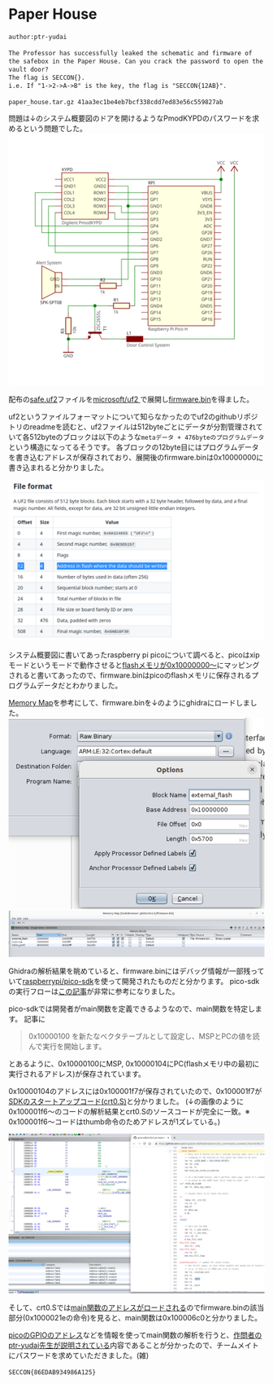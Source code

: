 # Paper House
```
author:ptr-yudai

The Professor has successfully leaked the schematic and firmware of the safebox in the Paper House. Can you crack the password to open the vault door? 
The flag is SECCON{}.
i.e. If "1->2->A->B" is the key, the flag is "SECCON{12AB}".

paper_house.tar.gz 41aa3ec1be4eb7bcf338cdd7ed83e56c559827ab
```
問題は↓のシステム概要図のドアを開けるようなPmodKYPDのパスワードを求めるという問題でした。
![配布画像](./img/schematics.png)


配布の[safe.uf2](./files/work/safe.uf2)ファイルを[microsoft/uf2
](https://github.com/microsoft/uf2)で展開し[firmware.bin](./files/work/firmware.bin)を得ました。

uf2というファイルフォーマットについて知らなかったのでuf2のgithubリポジトリのreadmeを読むと、uf2ファイルは512byteごとにデータが分割管理されていて各512byteのブロックは以下のような`metaデータ + 476byteのプログラムデータ`という構造になってるそうです。
各ブロックの12byte目にはプログラムデータを書き込むアドレスが保存されており、展開後のfirmware.binは0x10000000に書き込まれると分かりました。



![](./img/uf2_format.png)


システム概要図に書いてあったraspberry pi picoについて調べると、picoはxipモードというモードで動作させると[flashメモリが0x10000000〜](https://datasheets.raspberrypi.com/rp2040/rp2040-datasheet.pdf#2.6.3.%20Flash)にマッピングされると書いてあったので、firmware.binはpicoのflashメモリに保存されるプログラムデータだとわかりました。

[Memory Map](https://datasheets.raspberrypi.com/rp2040/rp2040-datasheet.pdf#2.2.%20Address%20Map)を参考にして、firmware.binを↓のようにghidraにロードしました。
![](./img/ghidra1.png)
![](./img/ghidra2.png)

Ghidraの解析結果を眺めていると、firmware.binにはデバッグ情報が一部残っていて[raspberrypi/pico-sdk](https://github.com/raspberrypi/pico-sdk)を使って開発されたものだと分かります。
pico-sdkの実行フローは[この記事](https://qiita.com/yunkya2/items/5f0f5ebb0f26a52805d9#sdk%E3%81%B8%E3%82%B8%E3%83%A3%E3%83%B3%E3%83%97)が非常に参考になりました。

pico-sdkでは開発者がmain関数を定義できるようなので、main関数を特定します。
記事に
> 0x10000100 を新たなベクタテーブルとして設定し、MSPとPCの値を読んで実行を開始します。

とあるように、0x10000100にMSP, 0x10000104にPC(flashメモリ中の最初に実行されるアドレス)が保存されています。

0x10000104のアドレスには0x100001f7が保存されていたので、0x100001f7が[SDKのスタートアップコード(crt0.S)](https://github.com/raspberrypi/pico-sdk/blob/master/src/rp2_common/pico_standard_link/crt0.S#L221)と分かりました。
(↓の画像のように0x100001f6〜のコードの解析結果とcrt0.Sのソースコードが完全に一致。※ 0x100001f6〜コードはthumb命令のためアドレスが1ズレている。)


![](./img/ghidra3.png "0x100001f7〜のコードの解析結果とcrt0.Sのソースコードが完全に一致")

そして、crt0.Sでは[main関数のアドレスがロードされる](https://github.com/raspberrypi/pico-sdk/blob/master/src/rp2_common/pico_standard_link/crt0.S#L260)のでfirmware.binの該当部分(0x1000021eの命令)を見ると、main関数は0x100006c0と分かりました。

[picoのGPIOのアドレス](https://datasheets.raspberrypi.com/rp2040/rp2040-datasheet.pdf#2.3.1.%20SIO)などを情報を使ってmain関数の解析を行うと、[作問者のptr-yudai先生が説明されている](https://ptr-yudai.hatenablog.com/entry/2023/02/14/033354#Reversing-Paper-House)内容であることが分かったので、チームメイトにパスワードを求めていただきました。(雑)

`SECCON{86EDAB934986A125}`
